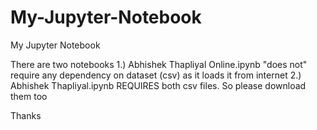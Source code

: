 # My-Jupyter-Notebook
My Jupyter Notebook

There are two notebooks
1.) Abhishek Thapliyal Online.ipynb "does not" require any dependency on dataset (csv) as it loads it from internet
2.) Abhishek Thapliyal.ipynb REQUIRES both csv files. So please download them too

Thanks
